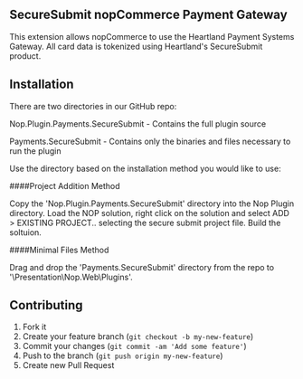 ## SecureSubmit nopCommerce Payment Gateway

This extension allows nopCommerce to use the Heartland Payment Systems Gateway. All card data is tokenized using Heartland's SecureSubmit product.

## Installation

There are two directories in our GitHub repo:

Nop.Plugin.Payments.SecureSubmit - Contains the full plugin source

Payments.SecureSubmit - Contains only the binaries and files necessary to run the plugin

Use the directory based on the installation method you would like to use:

####Project Addition Method

Copy the 'Nop.Plugin.Payments.SecureSubmit' directory into the Nop Plugin directory. Load the NOP solution, right click on the solution and select ADD > EXISTING PROJECT..	selecting the secure submit project file. Build the soltuion.

####Minimal Files Method

Drag and drop the 'Payments.SecureSubmit' directory from the repo to '<nop directory root>\Presentation\Nop.Web\Plugins\'. 

## Contributing

1. Fork it
2. Create your feature branch (`git checkout -b my-new-feature`)
3. Commit your changes (`git commit -am 'Add some feature'`)
4. Push to the branch (`git push origin my-new-feature`)
5. Create new Pull Request

